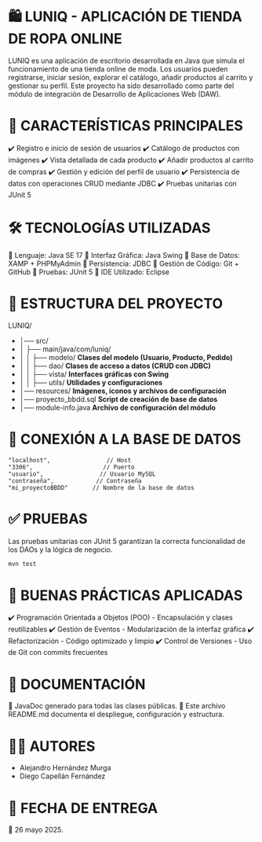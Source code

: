 # 🛍️ LUNIQ - APLICACIÓN DE TIENDA DE ROPA ONLINE
LUNIQ es una aplicación de escritorio desarrollada en Java que simula el funcionamiento de una tienda online de moda. Los usuarios pueden registrarse, iniciar sesión, explorar el catálogo, añadir productos al carrito y gestionar su perfil.
Este proyecto ha sido desarrollado como parte del módulo de integración de Desarrollo de Aplicaciones Web (DAW).

# 🚀 CARACTERÍSTICAS PRINCIPALES
✔️ Registro e inicio de sesión de usuarios ✔️ Catálogo de productos con imágenes ✔️ Vista detallada de cada producto ✔️ Añadir productos al carrito de compras ✔️ Gestión y edición del perfil de usuario ✔️ Persistencia de datos con operaciones CRUD mediante JDBC ✔️ Pruebas unitarias con JUnit 5

# 🛠 TECNOLOGÍAS UTILIZADAS
🔹 Lenguaje: Java SE 17 🔹 Interfaz Gráfica: Java Swing 🔹 Base de Datos: XAMP + PHPMyAdmin 🔹 Persistencia: JDBC 🔹 Gestión de Código: Git + GitHub 🔹 Pruebas: JUnit 5 🔹 IDE Utilizado: Eclipse

# 📁 ESTRUCTURA DEL PROYECTO

LUNIQ/
- │── src/
- │   ├── main/java/com/luniq/  
- │   │   ├── modelo/          **Clases del modelo (Usuario, Producto, Pedido)**
- │   │   ├── dao/             **Clases de acceso a datos (CRUD con JDBC)**
- │   │   ├── vista/           **Interfaces gráficas con Swing**
- │   │   ├── utils/           **Utilidades y configuraciones**
- │── resources/               **Imágenes, iconos y archivos de configuración**
- │── proyecto_bbdd.sql        **Script de creación de base de datos**
- │── module-info.java         **Archivo de configuración del módulo**

# 🔗 CONEXIÓN A LA BASE DE DATOS
    "localhost",                // Host
    "3306",                    // Puerto
    "usuario",                // Usuario MySQL
    "contraseña",            // Contraseña
    "mi_proyectoBBDD"       // Nombre de la base de datos

# ✅ PRUEBAS
Las pruebas unitarias con JUnit 5 garantizan la correcta funcionalidad de los DAOs y la lógica de negocio.
```bash
mvn test
```

# 🧠 BUENAS PRÁCTICAS APLICADAS
✔️ Programación Orientada a Objetos (POO) - Encapsulación y clases reutilizables ✔️ Gestión de Eventos - Modularización de la interfaz gráfica ✔️ Refactorización - Código optimizado y limpio ✔️ Control de Versiones - Uso de Git con commits frecuentes

# 📄 DOCUMENTACIÓN
📌 JavaDoc generado para todas las clases públicas. 📌 Este archivo README.md documenta el despliegue, configuración y estructura.

# 👨‍💻 AUTORES
- Alejandro Hernández Murga
- Diego Capellán Fernández

# 📅 FECHA DE ENTREGA
📌 26 mayo 2025.
